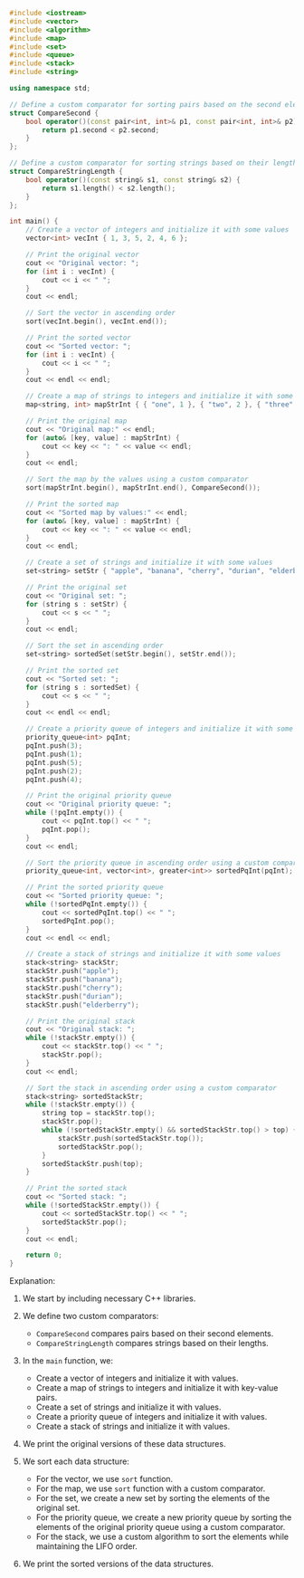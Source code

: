 ```c++
#include <iostream>
#include <vector>
#include <algorithm>
#include <map>
#include <set>
#include <queue>
#include <stack>
#include <string>

using namespace std;

// Define a custom comparator for sorting pairs based on the second element
struct CompareSecond {
    bool operator()(const pair<int, int>& p1, const pair<int, int>& p2) {
        return p1.second < p2.second;
    }
};

// Define a custom comparator for sorting strings based on their length
struct CompareStringLength {
    bool operator()(const string& s1, const string& s2) {
        return s1.length() < s2.length();
    }
};

int main() {
    // Create a vector of integers and initialize it with some values
    vector<int> vecInt { 1, 3, 5, 2, 4, 6 };

    // Print the original vector
    cout << "Original vector: ";
    for (int i : vecInt) {
        cout << i << " ";
    }
    cout << endl;

    // Sort the vector in ascending order
    sort(vecInt.begin(), vecInt.end());

    // Print the sorted vector
    cout << "Sorted vector: ";
    for (int i : vecInt) {
        cout << i << " ";
    }
    cout << endl << endl;

    // Create a map of strings to integers and initialize it with some key-value pairs
    map<string, int> mapStrInt { { "one", 1 }, { "two", 2 }, { "three", 3 }, { "four", 4 } };

    // Print the original map
    cout << "Original map:" << endl;
    for (auto& [key, value] : mapStrInt) {
        cout << key << ": " << value << endl;
    }
    cout << endl;

    // Sort the map by the values using a custom comparator
    sort(mapStrInt.begin(), mapStrInt.end(), CompareSecond());

    // Print the sorted map
    cout << "Sorted map by values:" << endl;
    for (auto& [key, value] : mapStrInt) {
        cout << key << ": " << value << endl;
    }
    cout << endl;

    // Create a set of strings and initialize it with some values
    set<string> setStr { "apple", "banana", "cherry", "durian", "elderberry", "fig" };

    // Print the original set
    cout << "Original set: ";
    for (string s : setStr) {
        cout << s << " ";
    }
    cout << endl;

    // Sort the set in ascending order
    set<string> sortedSet(setStr.begin(), setStr.end());

    // Print the sorted set
    cout << "Sorted set: ";
    for (string s : sortedSet) {
        cout << s << " ";
    }
    cout << endl << endl;

    // Create a priority queue of integers and initialize it with some values
    priority_queue<int> pqInt;
    pqInt.push(3);
    pqInt.push(1);
    pqInt.push(5);
    pqInt.push(2);
    pqInt.push(4);

    // Print the original priority queue
    cout << "Original priority queue: ";
    while (!pqInt.empty()) {
        cout << pqInt.top() << " ";
        pqInt.pop();
    }
    cout << endl;

    // Sort the priority queue in ascending order using a custom comparator
    priority_queue<int, vector<int>, greater<int>> sortedPqInt(pqInt);

    // Print the sorted priority queue
    cout << "Sorted priority queue: ";
    while (!sortedPqInt.empty()) {
        cout << sortedPqInt.top() << " ";
        sortedPqInt.pop();
    }
    cout << endl << endl;

    // Create a stack of strings and initialize it with some values
    stack<string> stackStr;
    stackStr.push("apple");
    stackStr.push("banana");
    stackStr.push("cherry");
    stackStr.push("durian");
    stackStr.push("elderberry");

    // Print the original stack
    cout << "Original stack: ";
    while (!stackStr.empty()) {
        cout << stackStr.top() << " ";
        stackStr.pop();
    }
    cout << endl;

    // Sort the stack in ascending order using a custom comparator
    stack<string> sortedStackStr;
    while (!stackStr.empty()) {
        string top = stackStr.top();
        stackStr.pop();
        while (!sortedStackStr.empty() && sortedStackStr.top() > top) {
            stackStr.push(sortedStackStr.top());
            sortedStackStr.pop();
        }
        sortedStackStr.push(top);
    }

    // Print the sorted stack
    cout << "Sorted stack: ";
    while (!sortedStackStr.empty()) {
        cout << sortedStackStr.top() << " ";
        sortedStackStr.pop();
    }
    cout << endl;

    return 0;
}
```

Explanation:

1. We start by including necessary C++ libraries.

2. We define two custom comparators:

   - `CompareSecond` compares pairs based on their second elements.
   - `CompareStringLength` compares strings based on their lengths.

3. In the `main` function, we:

   - Create a vector of integers and initialize it with values.
   - Create a map of strings to integers and initialize it with key-value pairs.
   - Create a set of strings and initialize it with values.
   - Create a priority queue of integers and initialize it with values.
   - Create a stack of strings and initialize it with values.

4. We print the original versions of these data structures.

5. We sort each data structure:

   - For the vector, we use `sort` function.
   - For the map, we use `sort` function with a custom comparator.
   - For the set, we create a new set by sorting the elements of the original set.
   - For the priority queue, we create a new priority queue by sorting the elements of the original priority queue using a custom comparator.
   - For the stack, we use a custom algorithm to sort the elements while maintaining the LIFO order.

6. We print the sorted versions of the data structures.